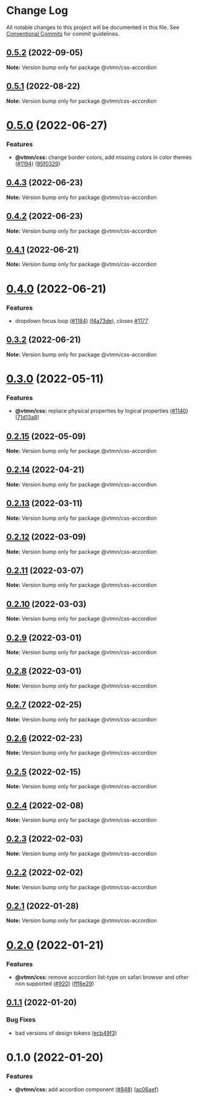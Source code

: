 # Change Log

All notable changes to this project will be documented in this file.
See [Conventional Commits](https://conventionalcommits.org) for commit guidelines.

## [0.5.2](https://github.com/Decathlon/vitamin-web/compare/@vtmn/css-accordion@0.5.1...@vtmn/css-accordion@0.5.2) (2022-09-05)

**Note:** Version bump only for package @vtmn/css-accordion





## [0.5.1](https://github.com/Decathlon/vitamin-web/compare/@vtmn/css-accordion@0.5.0...@vtmn/css-accordion@0.5.1) (2022-08-22)

**Note:** Version bump only for package @vtmn/css-accordion





# [0.5.0](https://github.com/Decathlon/vitamin-web/compare/@vtmn/css-accordion@0.4.3...@vtmn/css-accordion@0.5.0) (2022-06-27)


### Features

* **@vtmn/css:** change border colors, add missing colors in color themes ([#1194](https://github.com/Decathlon/vitamin-web/issues/1194)) ([95f0329](https://github.com/Decathlon/vitamin-web/commit/95f032995684e909ad7aa868ea86717bbfc2786d))





## [0.4.3](https://github.com/Decathlon/vitamin-web/compare/@vtmn/css-accordion@0.4.2...@vtmn/css-accordion@0.4.3) (2022-06-23)

**Note:** Version bump only for package @vtmn/css-accordion





## [0.4.2](https://github.com/Decathlon/vitamin-web/compare/@vtmn/css-accordion@0.4.1...@vtmn/css-accordion@0.4.2) (2022-06-23)

**Note:** Version bump only for package @vtmn/css-accordion





## [0.4.1](https://github.com/Decathlon/vitamin-web/compare/@vtmn/css-accordion@0.4.0...@vtmn/css-accordion@0.4.1) (2022-06-21)

**Note:** Version bump only for package @vtmn/css-accordion





# [0.4.0](https://github.com/Decathlon/vitamin-web/compare/@vtmn/css-accordion@0.3.0...@vtmn/css-accordion@0.4.0) (2022-06-21)


### Features

* dropdown focus loop ([#1184](https://github.com/Decathlon/vitamin-web/issues/1184)) ([f4a73de](https://github.com/Decathlon/vitamin-web/commit/f4a73de326af16a3e0265db87a21237ad7817b0d)), closes [#1177](https://github.com/Decathlon/vitamin-web/issues/1177)





## [0.3.2](https://github.com/Decathlon/vitamin-web/compare/@vtmn/css-accordion@0.3.0...@vtmn/css-accordion@0.3.2) (2022-06-21)

**Note:** Version bump only for package @vtmn/css-accordion





# [0.3.0](https://github.com/Decathlon/vitamin-web/compare/@vtmn/css-accordion@0.2.15...@vtmn/css-accordion@0.3.0) (2022-05-11)


### Features

* **@vtmn/css:** replace physical properties by logical properties ([#1140](https://github.com/Decathlon/vitamin-web/issues/1140)) ([71d13a8](https://github.com/Decathlon/vitamin-web/commit/71d13a8163fec6e3fc3c29647fbeadf46071b6ee))





## [0.2.15](https://github.com/Decathlon/vitamin-web/compare/@vtmn/css-accordion@0.2.14...@vtmn/css-accordion@0.2.15) (2022-05-09)

**Note:** Version bump only for package @vtmn/css-accordion





## [0.2.14](https://github.com/Decathlon/vitamin-web/compare/@vtmn/css-accordion@0.2.13...@vtmn/css-accordion@0.2.14) (2022-04-21)

**Note:** Version bump only for package @vtmn/css-accordion





## [0.2.13](https://github.com/Decathlon/vitamin-web/compare/@vtmn/css-accordion@0.2.12...@vtmn/css-accordion@0.2.13) (2022-03-11)

**Note:** Version bump only for package @vtmn/css-accordion





## [0.2.12](https://github.com/Decathlon/vitamin-web/compare/@vtmn/css-accordion@0.2.11...@vtmn/css-accordion@0.2.12) (2022-03-09)

**Note:** Version bump only for package @vtmn/css-accordion





## [0.2.11](https://github.com/Decathlon/vitamin-web/compare/@vtmn/css-accordion@0.2.10...@vtmn/css-accordion@0.2.11) (2022-03-07)

**Note:** Version bump only for package @vtmn/css-accordion





## [0.2.10](https://github.com/Decathlon/vitamin-web/compare/@vtmn/css-accordion@0.2.9...@vtmn/css-accordion@0.2.10) (2022-03-03)

**Note:** Version bump only for package @vtmn/css-accordion





## [0.2.9](https://github.com/Decathlon/vitamin-web/compare/@vtmn/css-accordion@0.2.8...@vtmn/css-accordion@0.2.9) (2022-03-01)

**Note:** Version bump only for package @vtmn/css-accordion





## [0.2.8](https://github.com/Decathlon/vitamin-web/compare/@vtmn/css-accordion@0.2.7...@vtmn/css-accordion@0.2.8) (2022-03-01)

**Note:** Version bump only for package @vtmn/css-accordion





## [0.2.7](https://github.com/Decathlon/vitamin-web/compare/@vtmn/css-accordion@0.2.6...@vtmn/css-accordion@0.2.7) (2022-02-25)

**Note:** Version bump only for package @vtmn/css-accordion





## [0.2.6](https://github.com/Decathlon/vitamin-web/compare/@vtmn/css-accordion@0.2.5...@vtmn/css-accordion@0.2.6) (2022-02-23)

**Note:** Version bump only for package @vtmn/css-accordion





## [0.2.5](https://github.com/Decathlon/vitamin-web/compare/@vtmn/css-accordion@0.2.4...@vtmn/css-accordion@0.2.5) (2022-02-15)

**Note:** Version bump only for package @vtmn/css-accordion





## [0.2.4](https://github.com/Decathlon/vitamin-web/compare/@vtmn/css-accordion@0.2.3...@vtmn/css-accordion@0.2.4) (2022-02-08)

**Note:** Version bump only for package @vtmn/css-accordion





## [0.2.3](https://github.com/Decathlon/vitamin-web/compare/@vtmn/css-accordion@0.2.2...@vtmn/css-accordion@0.2.3) (2022-02-03)

**Note:** Version bump only for package @vtmn/css-accordion





## [0.2.2](https://github.com/Decathlon/vitamin-web/compare/@vtmn/css-accordion@0.2.1...@vtmn/css-accordion@0.2.2) (2022-02-02)

**Note:** Version bump only for package @vtmn/css-accordion





## [0.2.1](https://github.com/Decathlon/vitamin-web/compare/@vtmn/css-accordion@0.2.0...@vtmn/css-accordion@0.2.1) (2022-01-28)

**Note:** Version bump only for package @vtmn/css-accordion





# [0.2.0](https://github.com/Decathlon/vitamin-web/compare/@vtmn/css-accordion@0.1.1...@vtmn/css-accordion@0.2.0) (2022-01-21)


### Features

* **@vtmn/css:** remove acccordion list-type on safari browser and other non supported ([#920](https://github.com/Decathlon/vitamin-web/issues/920)) ([fff8e29](https://github.com/Decathlon/vitamin-web/commit/fff8e2913766fbd8eb82d8ad1d4b33455195119c))





## [0.1.1](https://github.com/Decathlon/vitamin-web/compare/@vtmn/css-accordion@0.1.0...@vtmn/css-accordion@0.1.1) (2022-01-20)


### Bug Fixes

* bad versions of design tokens ([ecb49f3](https://github.com/Decathlon/vitamin-web/commit/ecb49f3d1e672cb3ba78c23dc64fd899ea4a08c1))





# 0.1.0 (2022-01-20)


### Features

* **@vtmn/css:** add accordion component ([#848](https://github.com/Decathlon/vitamin-web/issues/848)) ([ac06aef](https://github.com/Decathlon/vitamin-web/commit/ac06aefac5a4d33e76049303a78fcfb5014c3bcf))
